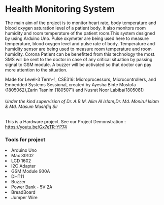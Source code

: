 # Health Monitoring System
The main aim of the project is to monitor heart rate, body temperature and blood oxygen saturation level of a patient body. It also monitors room humidity and room temperature of the patient room.This system designed by using Arduino Uno. Pulse oxymeter are being used here to measure temperature, blood oxygen level and pulse rate of body.  Temperature and humidity sensor are being used to measure room temperature and room humidity. Corona Patient can be benefitted from this technology  the most. SMS will be sent  to the doctor in case of any critical situation by passing signal to GSM module. A buzzer will be activated so that doctor can pay more attention to the situation.


Made for Level-3 Term-1,
CSE316: Microprocessors, Microcontrollers, and Embedded Systems Sessional,
created by  Ayesha Binte Mostofa (1805062),Zarin Tasnim (1805071) and Nusrat Noor Labiba(1805081) 
###### Under the kind supervision of Dr. A.B.M. Alim Al Islam,Dr. Md. Monirul Islam & Md. Masum Mushfiq Sir 
 
This is a Hardware project. See our Project Demonstration : https://youtu.be/Gx7eTR-YP74


### Tools for project
<li>Arduino Uno</li>
<li>Max 30102</li>
<li>LCD 1602</li>
<li>I2C Adapter</li>
<li>GSM Module 900A</li>
<li>DHT11</li>
<li>Buzzer</li>
<li>Power Bank - 5V 2A </li>
<li>BreadBoard</li>
<li>Jumper Wire</li>
